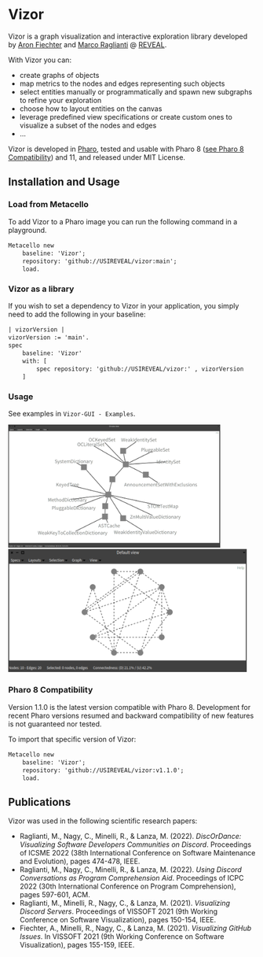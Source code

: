 # Vizor

Vizor is a graph visualization and interactive exploration library developed by [Aron Fiechter](https://aronfiechter.com) and [Marco Raglianti](https://www.inf.usi.ch/phd/raglianti/) @ [REVEAL](https://reveal.si.usi.ch).

With Vizor you can:
 - create graphs of objects
 - map metrics to the nodes and edges representing such objects
 - select entities manually or programmatically and spawn new subgraphs to refine your exploration
 - choose how to layout entities on the canvas
 - leverage predefined view specifications or create custom ones to visualize a subset of the nodes and edges
 - ...

Vizor is developed in [Pharo](https://pharo.org), tested and usable with Pharo 8 ([see Pharo 8 Compatibility](#Pharo-8-Compatibility)) and 11, and released under MIT License.

## Installation and Usage

### Load from Metacello

To add Vizor to a Pharo image you can run the following command in a playground.

```st
Metacello new
    baseline: 'Vizor';
    repository: 'github://USIREVEAL/vizor:main';
    load.
```
### Vizor as a library

If you wish to set a dependency to Vizor in your application, you simply need to add the following in your baseline:

```st
| vizorVersion |
vizorVersion := 'main'.
spec
    baseline: 'Vizor'
    with: [
        spec repository: 'github://USIREVEAL/vizor:' , vizorVersion
    ]
```

### Usage

See examples in `Vizor-GUI - Examples`.

<div>
    <img height="250px" src="./images/VizorClassHierarchySimplified.png" />
    <img height="250px" src="./images/VizorSocialExample.png" />
</div>

### Pharo 8 Compatibility

Version 1.1.0 is the latest version compatible with Pharo 8. Development for recent Pharo versions resumed and backward compatibility of new features is not guaranteed nor tested.

To import that specific version of Vizor:
```st
Metacello new
    baseline: 'Vizor';
    repository: 'github://USIREVEAL/vizor:v1.1.0';
    load.
```

## Publications

Vizor was used in the following scientific research papers:

 - Raglianti, M., Nagy, C., Minelli, R., & Lanza, M. (2022). _DiscOrDance: Visualizing Software Developers Communities on Discord_. Proceedings of ICSME 2022 (38th International Conference on Software Maintenance and Evolution), pages 474-478, IEEE.
 - Raglianti, M., Nagy, C., Minelli, R., & Lanza, M. (2022). _Using Discord Conversations as Program Comprehension Aid_. Proceedings of ICPC 2022 (30th International Conference on Program Comprehension), pages 597-601, ACM.
 - Raglianti, M., Minelli, R., Nagy, C., & Lanza, M. (2021). _Visualizing Discord Servers_. Proceedings of VISSOFT 2021 (9th Working Conference on Software Visualization), pages 150-154, IEEE.
 - Fiechter, A., Minelli, R., Nagy, C., & Lanza, M. (2021). _Visualizing GitHub Issues_. In VISSOFT 2021 (9th Working Conference on Software Visualization), pages 155-159, IEEE.
